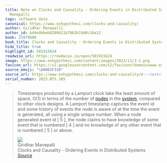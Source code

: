 ```yaml
---
title: Note on Clocks and Causality - Ordering Events in Distributed Systems via Giridhar
  Manepalli
tags: software data
canonical: https://www.exhypothesi.com/clocks-and-causality/
author: Giridhar Manepalli
author_id: b44e9bbeb8209411b7862b19d0c1ba12
book: 25979680
book_title: Clocks and Causality - Ordering Events in Distributed Systems
hide_title: true
highlight_id: 501915624
readwise_url: https://readwise.io/open/501915624
image: https://www.exhypothesi.com/content/images/2022/11/3-1.png
favicon_url: https://s2.googleusercontent.com/s2/favicons?domain=www.exhypothesi.com
source_emoji: "\U0001F310"
source_url: https://www.exhypothesi.com/clocks-and-causality/#:~:text=Timestamps%20produced%20by,or%20above.
serial_number: 2023.NTS.385
---
```

> Timestamps produced by a Lamport clock take the least amount of space, O(1) in terms of the number of [nodes](https://www.exhypothesi.com/clocks-and-causality/#node) in the [system](https://www.exhypothesi.com/clocks-and-causality/#complexity), compared to other clock designs. A Lamport timestamp captures the event id and some history of events the node is aware of at the time the event is generated, all using a single unique number. When a node generated event id [ 5 ], the node claims to have knowledge of some event that is numbered [ 4 ] and no knowledge of any other event that is numbered [ 5 ] or above.
> <div class="quoteback-footer"><div class="quoteback-avatar"><img class="mini-favicon" src="https://s2.googleusercontent.com/s2/favicons?domain=www.exhypothesi.com"></div><div class="quoteback-metadata"><div class="metadata-inner"><span style="display:none">FROM:</span><div aria-label="Giridhar Manepalli" class="quoteback-author"> Giridhar Manepalli</div><div aria-label="Clocks and Causality - Ordering Events in Distributed Systems" class="quoteback-title"> Clocks and Causality - Ordering Events in Distributed Systems</div></div></div><div class="quoteback-backlink"><a target="_blank" aria-label="go to the full text of this quotation" rel="noopener" href="https://www.exhypothesi.com/clocks-and-causality/#:~:text=Timestamps%20produced%20by,or%20above." class="quoteback-arrow"> Source</a></div></div>